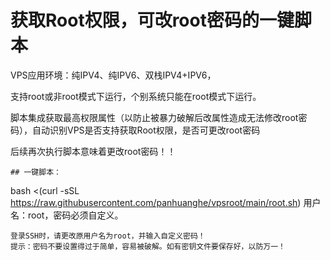# 获取Root权限，可改root密码的一键脚本
VPS应用环境：纯IPV4、纯IPV6、双栈IPV4+IPV6，

支持root或非root模式下运行，个别系统只能在root模式下运行。

脚本集成获取最高权限属性（以防止被暴力破解后改属性造成无法修改root密码），自动识别VPS是否支持获取Root权限，是否可更改root密码

后续再次执行脚本意味着更改root密码！！

```
## 一键脚本：
```
bash <(curl -sSL https://raw.githubusercontent.com/panhuanghe/vpsroot/main/root.sh)
用户名：root，密码必须自定义。
```
登录SSH时，请更改原用户名为root，并输入自定义密码！
提示：密码不要设置得过于简单，容易被破解。如有密钥文件要保存好，以防万一！
